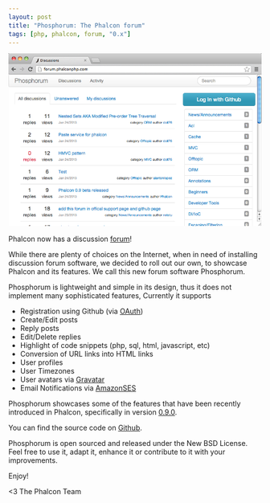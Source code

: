 ```yaml
---
layout: post
title: "Phosphorum: The Phalcon forum"
tags: [php, phalcon, forum, "0.x"]
---
```


[![Phalcon Forum](/assets/files/2013-01-25-forum.jpg)](https://forum.phalconphp.com "Phalcon Forum")

Phalcon now has a discussion [forum](https://forum.phalconphp.com)!

While there are plenty of choices on the Internet, when in need of installing discussion forum software, we decided to roll out our own, to showcase Phalcon and its features. We call this new forum software Phosphorum.

Phosphorum is lightweight and simple in its design, thus it does not implement many sophisticated features, Currently it supports

- Registration using Github (via [OAuth](http://developer.github.com/v3/oauth/))
- Create/Edit posts
- Reply posts
- Edit/Delete replies
- Highlight of code snippets (php, sql, html, javascript, etc)
- Conversion of URL links into HTML links
- User profiles
- User Timezones
- User avatars via [Gravatar](https://en.gravatar.com/)
- Email Notifications via [AmazonSES](http://aws.amazon.com/ses/)

Phosphorum showcases some of the features that have been recently introduced in Phalcon, specifically in version [0.9.0](http://blog.phalconphp.com/post/phalcon-0-9-beta-released).

You can find the source code on [Github](https://github.com/phalcon/forum).

Phosphorum is open sourced and released under the New BSD License. Feel free to use it, adapt it, enhance it or contribute to it with your improvements.

Enjoy!


<3 The Phalcon Team
